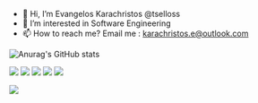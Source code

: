 - 👋 Hi, I’m Evangelos Karachristos @tselloss
- 👀 I’m interested in Software Engineering
- 📫 How to reach me? Email me : karachristos.e@outlook.com

![Anurag's GitHub stats](https://github-readme-stats.vercel.app/api?username=tselloss&show_icons=true&theme=dracula&count_private=true)

[![](./0-profile-details.svg)](https://github.com/vn7n24fzkq/tselloss)
[![](./1-repos-per-language.svg)](https://github.com/vn7n24fzkq/tselloss) [![](./2-most-commit-language.svg)](https://github.com/vn7n24fzkq/tselloss)
[![](./3-stats.svg)](https://github.com/vn7n24fzkq/tselloss) [![](./4-productive-time.svg)](https://github.com/vn7n24fzkq/tselloss)


![](https://raw.githubusercontent.com/SP-XD/profile-summary-cards/master/profile-summary-card-output/tokyonight/tsellos.svg)
